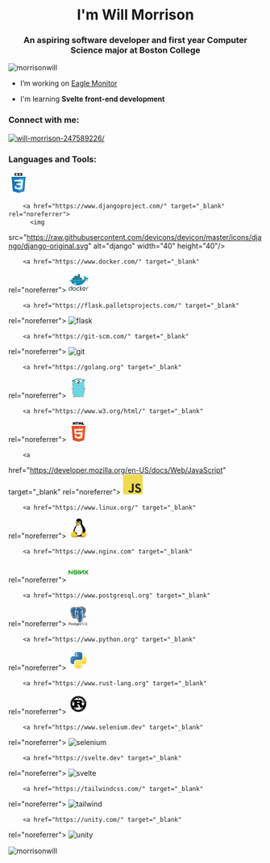 <h1 align="center">I'm Will Morrison</h1>
<h3 align="center">An aspiring software developer and first year Computer Science major at Boston College</h3>

<p
 align="left"> <img 
src="https://komarev.com/ghpvc/?username=morrisonwill&label=Profile%20views&color=0e75b6&style=flat"
 alt="morrisonwill" /> </p>

- I’m working on [Eagle Monitor](https://github.com/MorrisonWill/EagleMonitor)

- I'm learning **Svelte front-end development**

<h3 align="left">Connect with me:</h3>
<p align="left">
<a
 href="https://linkedin.com/in/will-morrison-247589226/" 
target="blank"><img align="center" 
src="https://raw.githubusercontent.com/rahuldkjain/github-profile-readme-generator/master/src/images/icons/Social/linked-in-alt.svg"
 alt="will-morrison-247589226/" height="30" width="40" /></a>
</p>

<h3 align="left">Languages and Tools:</h3>
<p
 align="left">
        <a href="https://www.w3schools.com/css/" target="_blank" rel="noreferrer"> <img src="https://raw.githubusercontent.com/devicons/devicon/master/icons/css3/css3-original-wordmark.svg" alt="css3" width="40" height="40"/> </a>
         
        <a href="https://www.djangoproject.com/" target="_blank" rel="noreferrer">
          <img 
src="https://raw.githubusercontent.com/devicons/devicon/master/icons/django/django-original.svg"
 alt="django" width="40" height="40"/>
        </a>
         
        <a href="https://www.docker.com/" target="_blank" 
rel="noreferrer">
          <img 
src="https://raw.githubusercontent.com/devicons/devicon/master/icons/docker/docker-original-wordmark.svg"
 alt="docker" width="40" height="40"/>
        </a>
         
        <a href="https://flask.palletsprojects.com/" target="_blank" 
rel="noreferrer">
          <img 
src="https://www.vectorlogo.zone/logos/pocoo_flask/pocoo_flask-icon.svg"
 alt="flask" width="40" height="40"/>
        </a>
         
        <a href="https://git-scm.com/" target="_blank" 
rel="noreferrer">
          <img 
src="https://www.vectorlogo.zone/logos/git-scm/git-scm-icon.svg" 
alt="git" width="40" height="40"/>
        </a>
         
        <a href="https://golang.org" target="_blank" 
rel="noreferrer">
          <img 
src="https://raw.githubusercontent.com/devicons/devicon/master/icons/go/go-original.svg"
 alt="go" width="40" height="40"/>
        </a>
         
        <a href="https://www.w3.org/html/" target="_blank" 
rel="noreferrer">
          <img 
src="https://raw.githubusercontent.com/devicons/devicon/master/icons/html5/html5-original-wordmark.svg"
 alt="html5" width="40" height="40"/>
        </a>
         
        <a 
href="https://developer.mozilla.org/en-US/docs/Web/JavaScript" 
target="_blank" rel="noreferrer">
          <img 
src="https://raw.githubusercontent.com/devicons/devicon/master/icons/javascript/javascript-original.svg"
 alt="javascript" width="40" height="40"/>
        </a>
         
        <a href="https://www.linux.org/" target="_blank" 
rel="noreferrer">
          <img 
src="https://raw.githubusercontent.com/devicons/devicon/master/icons/linux/linux-original.svg"
 alt="linux" width="40" height="40"/>
        </a>
         
        <a href="https://www.nginx.com" target="_blank" 
rel="noreferrer">
          <img 
src="https://raw.githubusercontent.com/devicons/devicon/master/icons/nginx/nginx-original.svg"
 alt="nginx" width="40" height="40"/>
        </a>
         
        <a href="https://www.postgresql.org" target="_blank" 
rel="noreferrer">
          <img 
src="https://raw.githubusercontent.com/devicons/devicon/master/icons/postgresql/postgresql-original-wordmark.svg"
 alt="postgresql" width="40" height="40"/>
        </a>
         
        <a href="https://www.python.org" target="_blank" 
rel="noreferrer">
          <img 
src="https://raw.githubusercontent.com/devicons/devicon/master/icons/python/python-original.svg"
 alt="python" width="40" height="40"/>
        </a>
         
        <a href="https://www.rust-lang.org" target="_blank" 
rel="noreferrer">
          <img 
src="https://raw.githubusercontent.com/devicons/devicon/master/icons/rust/rust-plain.svg"
 alt="rust" width="40" height="40"/>
        </a>
         
        <a href="https://www.selenium.dev" target="_blank" 
rel="noreferrer">
          <img 
src="https://raw.githubusercontent.com/detain/svg-logos/780f25886640cef088af994181646db2f6b1a3f8/svg/selenium-logo.svg"
 alt="selenium" width="40" height="40"/>
        </a>
         
        <a href="https://svelte.dev" target="_blank" 
rel="noreferrer">
          <img 
src="https://upload.wikimedia.org/wikipedia/commons/1/1b/Svelte_Logo.svg"
 alt="svelte" width="40" height="40"/>
        </a>
         
        <a href="https://tailwindcss.com/" target="_blank" 
rel="noreferrer">
          <img 
src="https://www.vectorlogo.zone/logos/tailwindcss/tailwindcss-icon.svg"
 alt="tailwind" width="40" height="40"/>
        </a>
         
        <a href="https://unity.com/" target="_blank" 
rel="noreferrer">
          <img 
src="https://www.vectorlogo.zone/logos/unity3d/unity3d-icon.svg" 
alt="unity" width="40" height="40"/>
        </a>
        </p>

<p><img align="center" 
src="https://github-readme-stats.vercel.app/api/top-langs?username=morrisonwill&show_icons=true&locale=en&layout=compact"
 alt="morrisonwill" /></p>
